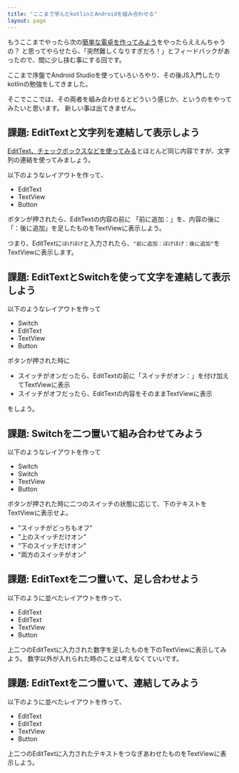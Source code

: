 ```yaml
---
title: "ここまで学んだkotlinとAndroidを組み合わせる"
layout: page
---
```

もうここまでやったら次の[簡単な電卓を作ってみよう](simple_calc.md)をやったらええんちゃうの？
と思ってやらせたら、「突然難しくなりすぎだろ！」とフィードバックがあったので、間に少し挟む事にする回です。

ここまで序盤でAndroid Studioを使っていろいろやり、その後JS入門したりkotlinの勉強をしてきました。

そこでここでは、その両者を組み合わせるとどういう感じか、というのをやってみたいと思います。
新しい事は出てきません。

## 課題: EditTextと文字列を連結して表示しよう

[EditText、チェックボックスなどを使ってみる](misc_view.md)とほとんど同じ内容ですが、文字列の連結を使ってみましょう。

以下のようなレイアウトを作って、

- EditText
- TextView
- Button

ボタンが押されたら、EditTextの内容の前に 「前に追加：」を、内容の後に「：後に追加」を足したものをTextViewに表示しよう。

つまり、EditTextに`ほげほげ`と入力されたら、`"前に追加：ほげほげ：後に追加"`をTextViewに表示します。

## 課題: EditTextとSwitchを使って文字を連結して表示しよう

以下のようなレイアウトを作って

- Switch
- EditText
- TextView
- Button

ボタンが押された時に

- スイッチがオンだったら、EditTextの前に「スイッチがオン：」を付け加えてTextViewに表示
- スイッチがオフだったら、EditTextの内容をそのままTextViewに表示

をしよう。

## 課題: Switchを二つ置いて組み合わせてみよう

以下のようなレイアウトを作って

- Switch
- Switch
- TextView
- Button

ボタンが押された時に二つのスイッチの状態に応じて、下のテキストをTextViewに表示せよ。

- "スイッチがどっちもオフ"
- "上のスイッチだけオン"
- "下のスイッチだけオン"
- "両方のスイッチがオン"

## 課題: EditTextを二つ置いて、足し合わせよう

以下のように並べたレイアウトを作って、

- EditText
- EditText
- TextView
- Button

上二つのEditTextに入力された数字を足したものを下のTextViewに表示してみよう。
数字以外が入れられた時のことは考えなくていいです。

## 課題: EditTextを二つ置いて、連結してみよう

以下のように並べたレイアウトを作って、

- EditText
- EditText
- TextView
- Button

上二つのEditTextに入力されたテキストをつなぎあわせたものをTextViewに表示しよう。